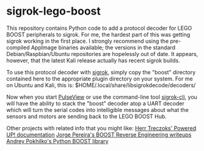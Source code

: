 # sigrok-lego-boost

This repository contains Python code to add a protocol decoder for LEGO BOOST peripherals to sigrok.  For me, the hardest part of this was getting sigrok working in the first place.  I strongly recommend using the pre-compiled AppImage binaries available; the versions in the standard Debian/Raspbian/Ubuntu repositories are hopelessly out of date.  It appears, however, that the latest Kali release actually has recent sigrok builds.

To use this protocol decoder with <a href="https://sigrok.org/wiki/Protocol_decoders">sigrok</a>, simply copy the "boost" directory contained here to the appropriate plugin directory on your system.  For me on Ubuntu and Kali, this is: $HOME/.local/share/libsigrokdecode/decoders/

Now when you start <a href="https://sigrok.org/wiki/PulseView">PulseView</a> or use the command-line tool <a href="https://sigrok.org/wiki/Sigrok-cli">sigrok-cli</a>, you will have the ability to stack the "boost" decoder atop a UART decoder which will turn the serial codes into intelligible messages about what the sensors and motors are sending back to the LEGO BOOST Hub.

Other projects with related info that you might like:
<a href="http://www.treczoks.net/PoweredUp!%20Documentation.pdf">Herr Treczoks' Powered UP! documentation</a>
<a href="https://github.com/JorgePe/BOOSTreveng">Jorge Pereira's BOOST Reverse Engineering writeups</a>
<a href="https://github.com/undera/pylgbst">Andrey Pokhilko's Python BOOST library</a>

